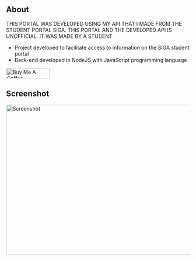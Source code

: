 ## About
THIS PORTAL WAS DEVELOPED USING MY API THAT I MADE FROM THE STUDENT PORTAL SIGA. THIS PORTAL AND THE DEVELOPED API IS UNOFFICIAL. IT WAS MADE BY A STUDENT

- Project developed to facilitate access to information on the SIGA student portal
- Back-end developed in NodeJS with JavaScript programming language

<a href="https://www.buymeacoffee.com/paulojunqueira" target="_blank"><img src="https://cdn.buymeacoffee.com/buttons/default-orange.png" alt="Buy Me A Coffee" height="28" width="119"></a>

## Screenshot
<img src="https://i.imgur.com/i7Nn3NQ.png" alt="Screenshot" width="1365" height="410" >